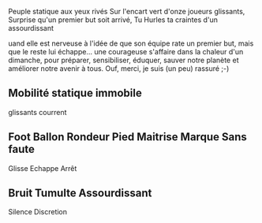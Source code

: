 
Peuple statique aux yeux rivés
Sur l'encart vert d'onze joueurs glissants,
Surprise qu'un premier but soit arrivé,
Tu Hurles ta craintes d'un assourdissant

uand elle est nerveuse à l'idée de que son équipe rate un premier but, mais que le reste lui échappe... une courageuse s'affaire dans la chaleur d'un dimanche, pour préparer, sensibiliser, éduquer, sauver notre planète et améliorer notre avenir à tous. Ouf, merci, je suis (un peu) rassuré ;-)

Mobilité
  statique 
  immobile
  -- 
  glissants
  courrent

Foot
  Ballon
  Rondeur
  Pied
  Maitrise
  Marque
  Sans faute
  --
  Glisse
  Echappe
  Arrêt
  
Bruit
  Tumulte
  Assourdissant
  --
  Silence
  Discretion
  
